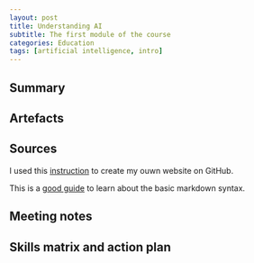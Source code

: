 ```yaml
---
layout: post
title: Understanding AI
subtitle: The first module of the course
categories: Education
tags: [artificial intelligence, intro]
---
```



## Summary

## Artefacts

## Sources

I used this [instruction](https://www.youtube.com/watch?v=TRIys0HLJuU) to create my ouwn website on GitHub.

This is a [good guide](https://www.markdownguide.org/basic-syntax/) to learn about the basic markdown syntax.

## Meeting notes

## Skills matrix and action plan 
